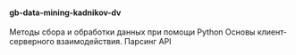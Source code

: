 #### gb-data-mining-kadnikov-dv
Методы сбора и обработки данных при помощи Python
Основы клиент-серверного взаимодействия. Парсинг API
